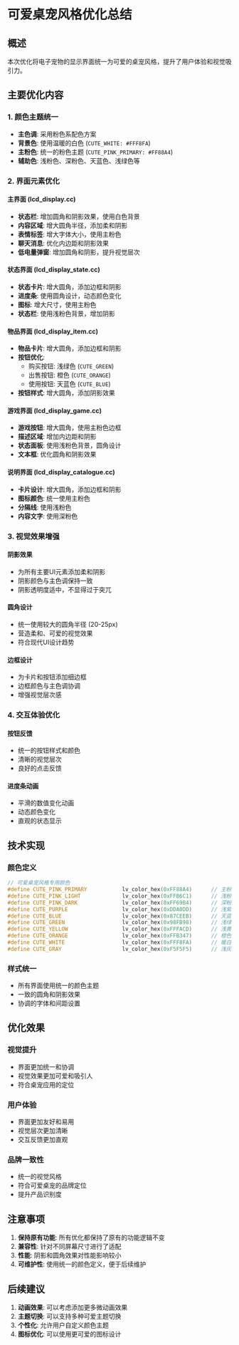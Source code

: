 # 可爱桌宠风格优化总结

## 概述
本次优化将电子宠物的显示界面统一为可爱的桌宠风格，提升了用户体验和视觉吸引力。

## 主要优化内容

### 1. 颜色主题统一
- **主色调**: 采用粉色系配色方案
- **背景色**: 使用温暖的白色 (`CUTE_WHITE: #FFF8FA`)
- **主粉色**: 统一的粉色主题 (`CUTE_PINK_PRIMARY: #FF88A4`)
- **辅助色**: 浅粉色、深粉色、天蓝色、浅绿色等

### 2. 界面元素优化

#### 主界面 (lcd_display.cc)
- **状态栏**: 增加圆角和阴影效果，使用白色背景
- **内容区域**: 增大圆角半径，添加柔和阴影
- **表情标签**: 增大字体大小，使用主粉色
- **聊天消息**: 优化内边距和阴影效果
- **低电量弹窗**: 增加圆角和阴影，提升视觉层次

#### 状态界面 (lcd_display_state.cc)
- **状态卡片**: 增大圆角，添加边框和阴影
- **进度条**: 使用圆角设计，动态颜色变化
- **图标**: 增大尺寸，使用主粉色
- **状态栏**: 使用浅粉色背景，增加阴影

#### 物品界面 (lcd_display_item.cc)
- **物品卡片**: 增大圆角，添加边框和阴影
- **按钮优化**: 
  - 购买按钮: 浅绿色 (`CUTE_GREEN`)
  - 出售按钮: 橙色 (`CUTE_ORANGE`)
  - 使用按钮: 天蓝色 (`CUTE_BLUE`)
- **按钮样式**: 增大圆角，添加阴影效果

#### 游戏界面 (lcd_display_game.cc)
- **游戏按钮**: 增大圆角，使用主粉色边框
- **描述区域**: 增加内边距和阴影
- **状态面板**: 使用浅粉色背景，圆角设计
- **文本框**: 优化圆角和阴影效果

#### 说明界面 (lcd_display_catalogue.cc)
- **卡片设计**: 增大圆角，添加边框和阴影
- **图标颜色**: 统一使用主粉色
- **分隔线**: 使用浅粉色
- **内容文字**: 使用深粉色

### 3. 视觉效果增强

#### 阴影效果
- 为所有主要UI元素添加柔和阴影
- 阴影颜色与主色调保持一致
- 阴影透明度适中，不显得过于突兀

#### 圆角设计
- 统一使用较大的圆角半径 (20-25px)
- 营造柔和、可爱的视觉效果
- 符合现代UI设计趋势

#### 边框设计
- 为卡片和按钮添加细边框
- 边框颜色与主色调协调
- 增强视觉层次感

### 4. 交互体验优化

#### 按钮反馈
- 统一的按钮样式和颜色
- 清晰的视觉层次
- 良好的点击反馈

#### 进度条动画
- 平滑的数值变化动画
- 动态颜色变化
- 直观的状态显示

## 技术实现

### 颜色定义
```cpp
// 可爱桌宠风格专用颜色
#define CUTE_PINK_PRIMARY           lv_color_hex(0xFF88A4)      // 主粉色
#define CUTE_PINK_LIGHT             lv_color_hex(0xFFB6C1)      // 浅粉色
#define CUTE_PINK_DARK              lv_color_hex(0xFF69B4)      // 深粉色
#define CUTE_PURPLE                 lv_color_hex(0xDDA0DD)      // 浅紫色
#define CUTE_BLUE                   lv_color_hex(0x87CEEB)      // 天蓝色
#define CUTE_GREEN                  lv_color_hex(0x98FB98)      // 浅绿色
#define CUTE_YELLOW                 lv_color_hex(0xFFFACD)      // 浅黄色
#define CUTE_ORANGE                 lv_color_hex(0xFFB347)      // 橙色
#define CUTE_WHITE                  lv_color_hex(0xFFF8FA)      // 暖白色
#define CUTE_GRAY                   lv_color_hex(0xF5F5F5)      // 浅灰色
```

### 样式统一
- 所有界面使用统一的颜色主题
- 一致的圆角和阴影效果
- 协调的字体和间距设置

## 优化效果

### 视觉提升
- 界面更加统一和协调
- 视觉效果更加可爱和吸引人
- 符合桌宠应用的定位

### 用户体验
- 界面更加友好和易用
- 视觉层次更加清晰
- 交互反馈更加直观

### 品牌一致性
- 统一的视觉风格
- 符合可爱桌宠的品牌定位
- 提升产品识别度

## 注意事项

1. **保持原有功能**: 所有优化都保持了原有的功能逻辑不变
2. **兼容性**: 针对不同屏幕尺寸进行了适配
3. **性能**: 阴影和圆角效果对性能影响较小
4. **可维护性**: 使用统一的颜色定义，便于后续维护

## 后续建议

1. **动画效果**: 可以考虑添加更多微动画效果
2. **主题切换**: 可以支持多种可爱主题切换
3. **个性化**: 允许用户自定义颜色主题
4. **图标优化**: 可以使用更可爱的图标设计 